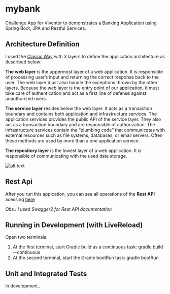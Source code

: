 # mybank
Challenge App for Viventor to demonstrates a Banking Application using Spring Boot, JPA and Restful Services.

## Architecture Definition

I used the [Classic Way](https://www.petrikainulainen.net/software-development/design/understanding-spring-web-application-architecture-the-classic-way/) with 3 layers to define the application architecture as described below:

**The web layer** is the uppermost layer of a web application. It is responsible of processing user’s input and returning the correct response back to the user. The web layer must also handle the exceptions thrown by the other layers. Because the web layer is the entry point of our application, it must take care of authentication and act as a first line of defense against unauthorized users.

**The service layer** resides below the web layer. It acts as a transaction boundary and contains both application and infrastructure services. The application services provides the public API of the service layer. They also act as a transaction boundary and are responsible of authorization. The infrastructure services contain the “plumbing code” that communicates with external resources such as file systems, databases, or email servers. Often these methods are used by more than a one application service.

**The repository layer** is the lowest layer of a web application. It is responsible of communicating with the used data storage.

![alt text](http://www.petrikainulainen.net/wp-content/uploads/spring-web-app-architecture.png)

## Rest Api

After you run this appication, you can see all operations of the **Rest API** acessing [here](http://localhost:8080/swagger-ui.html)

_Obs.: I used Swagger2 for Rest API documentation_

## Running in Development (with LiveReload)

Open two terminals:

1. At the first terminal, start Gradle build as a continuous task: gradle build --continuous
2. At the second terminal, start the Gradle bootRun task: gradle bootRun


## Unit and Integrated Tests

In development...
